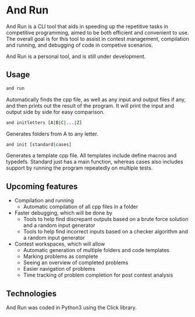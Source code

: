 # And Run
And Run is a CLI tool that aids in speeding up the repetitive tasks in competitive programming, aimed to be both efficient and convenient to use. The overall goal is for this tool to assist in contest management, compilation and running, and debugging of code in competive scenarios.

And Run is a personal tool, and is still under development.

## Usage
```sh
and run
```
Automatically finds the cpp file, as well as any input and output files if any, and then prints out the result of the program. It will print the input and output side by side for easy comparison.
```sh
and initletters [A|B|C|...|Z]
```
Generates folders from A to any letter.
```sh
and init [standard|cases]
```
Generates a template cpp file. All templates include define macros and typedefs. Standard just has a main function, whereas cases also includes support by running the program repeatedly on multiple tests.


## Upcoming features
- Compilation and running  
    - Automatic compilation of all cpp files in a folder
- Faster debugging, which will be done by
    - Tools to help find discrepant outputs based on a brute force solution and a random input generator
    - Tools to help find incorrect inputs based on a checker algorithm and a random input generator
- Contest workspaces, which will allow
    - Automatic generation of multiple folders and code templates
    - Marking problems as complete
    - Seeing an overview of completed problems
    - Easier navigation of problems
    - Time tracking of problem completion for post contest analysis


## Technologies
And Run was coded in Python3 using the Click library.
